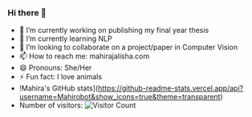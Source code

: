 ### Hi there 👋

- 🔭 I’m currently working on publishing my final year thesis
- 🌱 I’m currently learning NLP
- 👯 I’m looking to collaborate on a project/paper in Computer Vision
- 📫 How to reach me: mahirajalisha.com
- 😄 Pronouns: She/Her
- ⚡ Fun fact: I love animals
- !Mahira's GitHub stats](https://github-readme-stats.vercel.app/api?username=Mahirobot&show_icons=true&theme=transparent)
- Number of visitors: ![Visitor Count](https://profile-counter.glitch.me/Mahirobot/count.svg)

